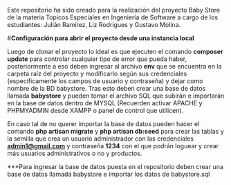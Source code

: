 Este repositorio ha sido creado para la realización del proyecto Baby Store de la materia Topicos Especiales en Ingeniería de Software a cargo de los estudiantes: Julián Ramírez, Liz Rodrigues y Gustavo Molina.


#**Configuración para abrir el proyecto desde una instancia local**

Luego de clonar el proyecto lo ideal es que ejecuten el comando **composer update** para controlar cualquier tipo de error que pueda haber, posteriormente a eso deben ingresar al archivo **env** que se encuentra en la carpeta raíz del proyecto y modificarlo según sus credenciales (específicamente los campos de usuario y contraseña) y dejar como nombre de la BD babystore. Tras esto deben crear una base de datos llamada **babystore** y pueden tomar el archivo SQL que subirán e importarán en la base de datos dentro de MYSQL (Recuerden activar APACHE y PHPMYADMIN desde XAMPP o panel de control que utilicen).

En caso tal de no querer importar la base de datos pueden hacer el comando **php artisan migrate** y **php artisan db:seed** para crear las tablas y la semilla que crea un usuario administrador con las credenciales **admin1@gmail.com** y contraseña **1234** con el que podrán loguear y crear más usuarios administrativos o no y productos. 

***Para ingresar la base de datos puesta en el repositorio deben crear una base de datos llamada babystore e importar los datos de babystore.sql
